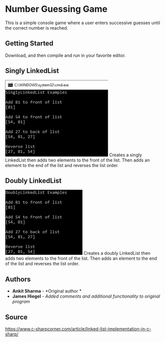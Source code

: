 # Number Guessing Game

This is a simple console game where a user enters successive guesses until the correct number is reached.

## Getting Started

Download, and then compile and run in your favorite editor.

## Singly LinkedList
![singly linkedlist operations](https://github.com/JamesHiegel/CSharp_Portfolio/blob/master/LinkedLists/img/singlelinkedlist.PNG)
Creates a singly LinkedList then adds two elements to the front of the list.
Then adds an element to the end of the list and reverses the list order.

## Doubly LinkedList
![doubly linkedlist operations](https://github.com/JamesHiegel/CSharp_Portfolio/blob/master/LinkedLists/img/doublelinkedlist.PNG)
Creates a doubly LinkedList then adds two elements to the front of the list.
Then adds an element to the end of the list and reverses the list order.

## Authors

* **Ankit Sharma** - *Original author *
* **James Hiegel** - *Added comments and additional functionality to original program*

## Source

https://www.c-sharpcorner.com/article/linked-list-implementation-in-c-sharp/